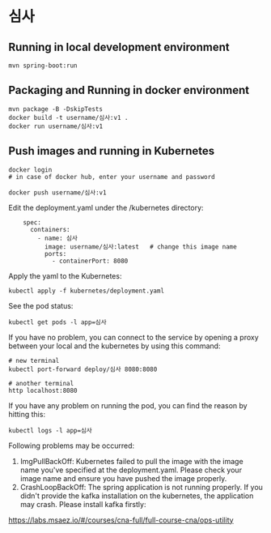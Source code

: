 # 심사

## Running in local development environment

```
mvn spring-boot:run
```

## Packaging and Running in docker environment

```
mvn package -B -DskipTests
docker build -t username/심사:v1 .
docker run username/심사:v1
```

## Push images and running in Kubernetes

```
docker login 
# in case of docker hub, enter your username and password

docker push username/심사:v1
```

Edit the deployment.yaml under the /kubernetes directory:
```
    spec:
      containers:
        - name: 심사
          image: username/심사:latest   # change this image name
          ports:
            - containerPort: 8080

```

Apply the yaml to the Kubernetes:
```
kubectl apply -f kubernetes/deployment.yaml
```

See the pod status:
```
kubectl get pods -l app=심사
```

If you have no problem, you can connect to the service by opening a proxy between your local and the kubernetes by using this command:
```
# new terminal
kubectl port-forward deploy/심사 8080:8080

# another terminal
http localhost:8080
```

If you have any problem on running the pod, you can find the reason by hitting this:
```
kubectl logs -l app=심사
```

Following problems may be occurred:

1. ImgPullBackOff:  Kubernetes failed to pull the image with the image name you've specified at the deployment.yaml. Please check your image name and ensure you have pushed the image properly.
1. CrashLoopBackOff: The spring application is not running properly. If you didn't provide the kafka installation on the kubernetes, the application may crash. Please install kafka firstly:

https://labs.msaez.io/#/courses/cna-full/full-course-cna/ops-utility

